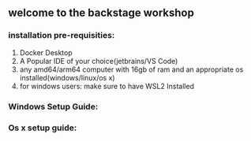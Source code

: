 ## welcome to the backstage workshop

### installation pre-requisities:
1. Docker Desktop
2. A Popular IDE of your choice(jetbrains/VS Code)
3. any amd64/arm64 computer with 16gb of ram and an appropriate os installed(windows/linux/os x)
4. for windows users: make sure to have WSL2 Installed


### Windows Setup Guide:


### Os x setup guide:

